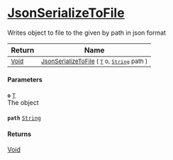 # [JsonSerializeToFile](./SerializationHelper-100664141.md)

Writes object to file to the given by path in json format

| Return | Name | 
| --- | --- | 
| <sub>[Void](https://docs.microsoft.com/en-us/dotnet/api/System.Void)</sub>| <sub>[JsonSerializeToFile](./SerializationHelper-100664141.md) ( [`T`](./SerializationHelper-100664141.md) o, [`String`](https://docs.microsoft.com/en-us/dotnet/api/System.String) path )</sub>| <br>


#### Parameters
**`o`**  [`T`](./SerializationHelper-100664141.md)<br>The object<br><br>**`path`**  [`String`](https://docs.microsoft.com/en-us/dotnet/api/System.String)<br>
#### Returns
[Void](https://docs.microsoft.com/en-us/dotnet/api/System.Void)<br>
